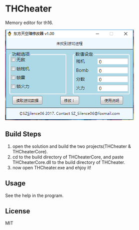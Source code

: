 # THCheater

Memory editor for th16.

![THCheater](/ScreenShot/screenshot.png)

## Build Steps

1. open the solution and build the two projects(THCheater & THCheaterCore).
2. cd to the build directory of THCheaterCore, and paste THCheaterCore.dll to the build directory of THCheater.
3. now open THCheater.exe and ehjoy it!

## Usage

See the help in the program.

## License 

MIT
